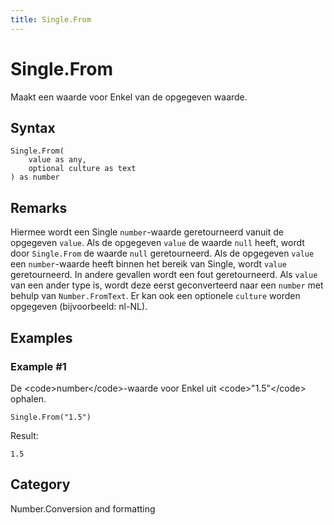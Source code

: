 ```yaml
---
title: Single.From
---
```


# Single.From


Maakt een waarde voor Enkel van de opgegeven waarde.


## Syntax

```powerquery
Single.From(
    value as any,
    optional culture as text
) as number
```


## Remarks

Hiermee wordt een Single <code>number</code>-waarde geretourneerd vanuit de opgegeven <code>value</code>. Als de opgegeven <code>value</code> de waarde <code>null</code> heeft, wordt door <code>Single.From</code> de waarde <code>null</code> geretourneerd. Als de opgegeven <code>value</code> een <code>number</code>-waarde heeft binnen het bereik van Single, wordt <code>value</code> geretourneerd. In andere gevallen wordt een fout geretourneerd. Als <code>value</code> van een ander type is, wordt deze eerst geconverteerd naar een <code>number</code> met behulp van <code>Number.FromText</code>. Er kan ook een optionele <code>culture</code> worden opgegeven (bijvoorbeeld: nl-NL).


## Examples

### Example #1 
De &lt;code&gt;number&lt;/code&gt;-waarde voor Enkel uit &lt;code&gt;&#34;1.5&#34;&lt;/code&gt; ophalen.
```powerquery
Single.From("1.5")
```

Result: 
```powerquery
1.5
```




## Category
Number.Conversion and formatting
